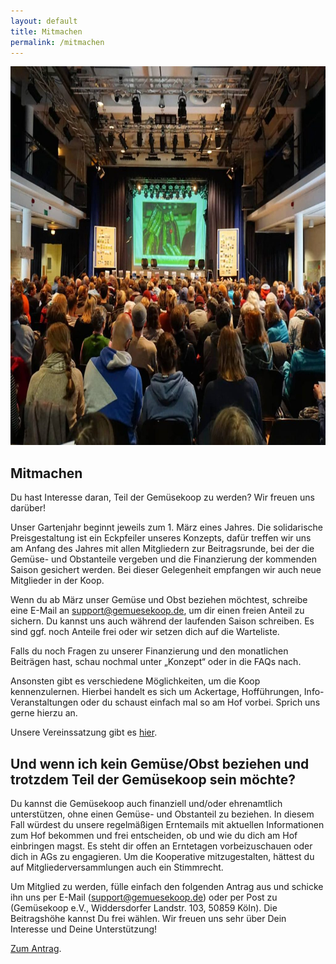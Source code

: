 ```yaml
---
layout: default
title: Mitmachen
permalink: /mitmachen
---
```

<img alt="Menschen sitzen im Saal" width="740" height="606" src="/assets/images/mitmachen/bieterrunde.jpg"/>

## Mitmachen
Du hast Interesse daran, Teil der Gemüsekoop zu werden? Wir freuen uns darüber!

Unser Gartenjahr beginnt jeweils zum 1. März eines Jahres. Die solidarische Preisgestaltung ist ein Eckpfeiler unseres Konzepts, dafür treffen wir uns am Anfang des Jahres mit allen Mitgliedern zur Beitragsrunde, bei der die Gemüse- und Obstanteile vergeben und die Finanzierung der kommenden Saison gesichert werden. Bei dieser Gelegenheit empfangen wir auch neue Mitglieder in der Koop.

Wenn du ab März unser Gemüse und Obst beziehen möchtest, schreibe eine E-Mail an support@gemuesekoop.de, um dir einen freien Anteil zu sichern.
Du kannst uns auch während der laufenden Saison schreiben. Es sind ggf. noch Anteile frei oder wir setzen dich auf die Warteliste. 

Falls du noch Fragen zu unserer Finanzierung und den monatlichen Beiträgen hast, schau nochmal unter „Konzept“ oder in die FAQs nach.

Ansonsten gibt es verschiedene Möglichkeiten, um die Koop kennenzulernen. Hierbei handelt es sich um Ackertage, Hofführungen, Info-Veranstaltungen oder du schaust einfach mal so am Hof vorbei. Sprich uns gerne hierzu an.

Unsere Vereinssatzung gibt es [hier](/assets/files/satzung.pdf).

## Und wenn ich kein Gemüse/Obst beziehen und trotzdem Teil der Gemüsekoop sein möchte?
Du kannst die Gemüsekoop auch finanziell und/oder ehrenamtlich unterstützen, ohne einen Gemüse- und Obstanteil zu beziehen. In diesem Fall würdest du unsere regelmäßigen Erntemails mit aktuellen Informationen zum Hof bekommen und frei entscheiden, ob und wie du dich am Hof einbringen magst. Es steht dir offen an Erntetagen vorbeizuschauen oder dich in AGs zu engagieren. Um die Kooperative mitzugestalten, hättest du auf Mitgliederversammlungen auch ein Stimmrecht.

Um Mitglied zu werden, fülle einfach den folgenden Antrag aus und schicke ihn uns per E-Mail (support@gemuesekoop.de) oder per Post zu (Gemüsekoop e.V., Widdersdorfer Landstr. 103, 50859 Köln). Die Beitragshöhe kannst Du frei wählen. Wir freuen uns sehr über Dein Interesse und Deine Unterstützung!

[Zum Antrag](/assets/files/AntragMitgliedschaftGemuesekoop.pdf).
